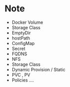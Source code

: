 #  Note 
- Docker Volume 
- Storage Class 
- EmptyDir 
- hostPath
- ConfigMap 
- Secret 
- FQDNS  
- NFS 
- Storage Class 
- Dynamic Provision / Static 
- PVC , PV 
- Policies .... 